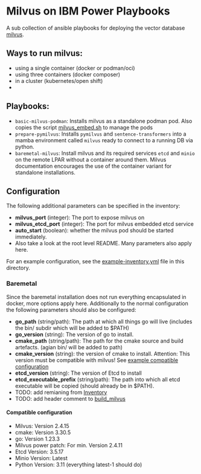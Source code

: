 # Milvus on IBM Power Playbooks

A sub collection of ansible playbooks for deploying the vector database [milvus](https://milvus.io/).

## Ways to run milvus:
- using a single container (docker or podman/oci)
- using three containers (docker composer)
- in a cluster (kubernetes/open shift)
- 

## Playbooks:
- `basic-milvus-podman`: 
    Installs milvus as a standalone podman pod.  Also copies the script [milvus_embed.sh](standalone_embed_ppc64le.sh) to manage the pods
- `prepare-pymilvus`: 
    Installs `pymilvus` and `sentence-transformers` into a mamba environment called `milvus` ready to connect to a running DB via python.
- `baremetal-milvus`:
    Install milvus and its required services `etcd` and `minio` on the remote LPAR without a container around them. Milvus documentation encourages the use of the container variant for standalone installations.

## Configuration

The following additional parameters can be specified in the inventory:

- **milvus_port** (integer): The port to expose milvus on
- **milvus_etcd_port** (integer): The port for milvus embedded etcd service 
- **auto_start** (boolean): whether the milvus pod should be started immediately.
- Also take a look at the root level README. Many parameters also apply here.

For an example configuration, see the [example-inventory.yml](example-inventory.yml) file in this directory.

### Baremetal

Since the baremetal installation does not run everything encapsulated in docker, more options apply here.
Additionally to the normal configuration the following parameters should also be configured:

- **go_path** (string/path): The path at which all things go will live (includes the bin/ subdir which will be added to $PATH)
- **go_version** (string):  The version of go to install.
- **cmake_path** (string/path):  The path for the cmake source and build artefacts. (agian bin/ will be added to path)
- **cmake_version** (string):   the version of cmake to install. Attention: This version must be compatible with milvus! See [example compatible configuration](#Comaptible-configuration)
- **etcd_version** (string):    The version of Etcd to install
- **etcd_executable_prefix** (string/path): The path into which all etcd executable will be copied (should already be in $PATH).
- TODO: add remianing from [Inventory](example-inventory.yml)
- TODO: add header comment to [build_milvus](baremetal/build_milvus.yml)

#### Compatible configuration

- Milvus: Version 2.4.15
- cmake: Version 3.30.5
- go: Version 1.23.3
- Milvus power patch: For min. Version 2.4.11
- Etcd Version: 3.5.17
- Minio Version: Latest
- Python Version: 3.11 (everything latest-1 should do)